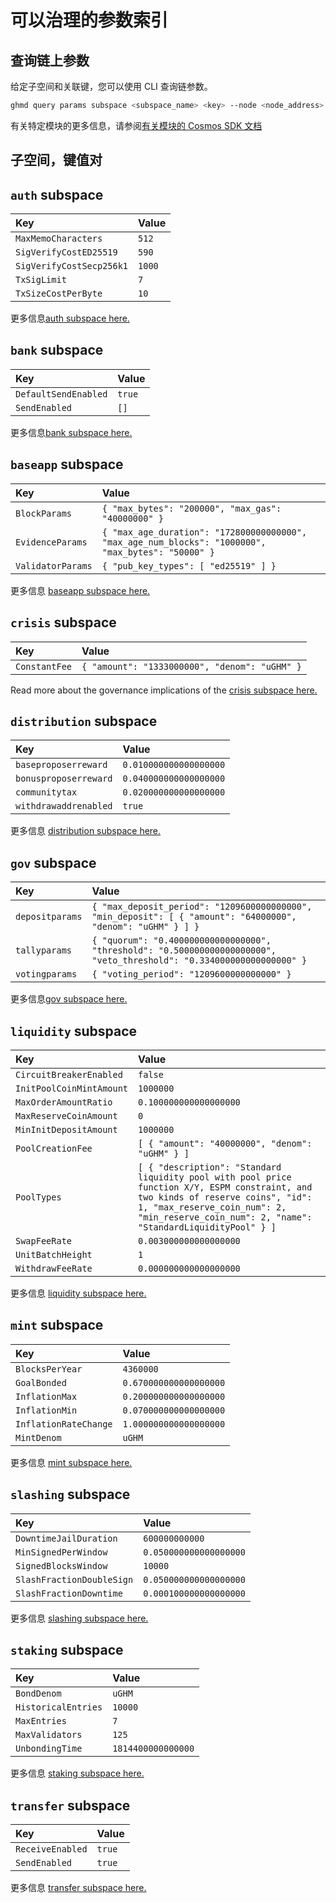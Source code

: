 # 可以治理的参数索引

## 查询链上参数

给定子空间和关联键，您可以使用 CLI 查询链参数。

```bash
ghmd query params subspace <subspace_name> <key> --node <node_address> --chain-id <chain_id>

```

有关特定模块的更多信息，请参阅[有关模块的 Cosmos SDK 文档](https://docs.cosmos.network/main/)

## 子空间，键值对

## `auth` subspace

| Key                      | Value  |
| :----------------------- | :----- |
| `MaxMemoCharacters`      | `512`  |
| `SigVerifyCostED25519`   | `590`  |
| `SigVerifyCostSecp256k1` | `1000` |
| `TxSigLimit`             | `7`    |
| `TxSizeCostPerByte`      | `10`   |

更多信息[auth subspace here.](https://hub.cosmos.network/main/governance/params-change/auth.html)

## `bank` subspace

| Key                  | Value  |
| :------------------- | :----- |
| `DefaultSendEnabled` | `true` |
| `SendEnabled`        | `[]`   |

更多信息[bank subspace here.](https://hub.cosmos.network/main/governance/params-change/bank.html)

## `baseapp` subspace

| Key               | Value                                                        |
| :---------------- | :----------------------------------------------------------- |
| `BlockParams`     | `{ "max_bytes": "200000", "max_gas": "40000000" }`           |
| `EvidenceParams`  | `{ "max_age_duration": "172800000000000", "max_age_num_blocks": "1000000", "max_bytes": "50000" }` |
| `ValidatorParams` | `{ "pub_key_types": [ "ed25519" ] }`                         |

更多信息 [baseapp subspace here.](https://hub.cosmos.network/main/governance/params-change/baseapp.html)

## `crisis` subspace

| Key           | Value                                         |
| :------------ | :-------------------------------------------- |
| `ConstantFee` | `{ "amount": "1333000000", "denom": "uGHM" }` |

Read more about the governance implications of the [crisis subspace here.](https://hub.cosmos.network/main/governance/params-change/crisis.html)

## `distribution` subspace

| Key                   | Value                  |
| :-------------------- | :--------------------- |
| `baseproposerreward`  | `0.010000000000000000` |
| `bonusproposerreward` | `0.040000000000000000` |
| `communitytax`        | `0.020000000000000000` |
| `withdrawaddrenabled` | `true`                 |

更多信息 [distribution subspace here.](https://hub.cosmos.network/main/governance/params-change/distribution.html)

## `gov` subspace

| Key             | Value                                                        |
| :-------------- | :----------------------------------------------------------- |
| `depositparams` | `{ "max_deposit_period": "1209600000000000", "min_deposit": [ { "amount": "64000000", "denom": "uGHM" } ] }` |
| `tallyparams`   | `{ "quorum": "0.400000000000000000", "threshold": "0.500000000000000000", "veto_threshold": "0.334000000000000000" }` |
| `votingparams`  | `{ "voting_period": "1209600000000000" }`                    |

更多信息[gov subspace here.](https://hub.cosmos.network/main/governance/params-change/gov.html)

## `liquidity` subspace

| Key                      | Value                                                        |
| :----------------------- | :----------------------------------------------------------- |
| `CircuitBreakerEnabled`  | `false`                                                      |
| `InitPoolCoinMintAmount` | `1000000`                                                    |
| `MaxOrderAmountRatio`    | `0.100000000000000000`                                       |
| `MaxReserveCoinAmount`   | `0`                                                          |
| `MinInitDepositAmount`   | `1000000`                                                    |
| `PoolCreationFee`        | `[ { "amount": "40000000", "denom": "uGHM" } ]`              |
| `PoolTypes`              | `[ { "description": "Standard liquidity pool with pool price function X/Y, ESPM constraint, and two kinds of reserve coins", "id": 1, "max_reserve_coin_num": 2, "min_reserve_coin_num": 2, "name": "StandardLiquidityPool" } ]` |
| `SwapFeeRate`            | `0.003000000000000000`                                       |
| `UnitBatchHeight`        | `1`                                                          |
| `WithdrawFeeRate`        | `0.000000000000000000`                                       |

更多信息 [liquidity subspace here.](https://hub.cosmos.network/main/governance/params-change/liquidity.html)

## `mint` subspace

| Key                   | Value                  |
| :-------------------- | :--------------------- |
| `BlocksPerYear`       | `4360000`              |
| `GoalBonded`          | `0.670000000000000000` |
| `InflationMax`        | `0.200000000000000000` |
| `InflationMin`        | `0.070000000000000000` |
| `InflationRateChange` | `1.000000000000000000` |
| `MintDenom`           | `uGHM`                 |

更多信息 [mint subspace here.](https://hub.cosmos.network/main/governance/params-change/mint.html)

## `slashing` subspace

| Key                       | Value                  |
| :------------------------ | :--------------------- |
| `DowntimeJailDuration`    | `600000000000`         |
| `MinSignedPerWindow`      | `0.050000000000000000` |
| `SignedBlocksWindow`      | `10000`                |
| `SlashFractionDoubleSign` | `0.050000000000000000` |
| `SlashFractionDowntime`   | `0.000100000000000000` |

更多信息 [slashing subspace here.](https://hub.cosmos.network/main/governance/params-change/slashing.html)

## `staking` subspace

| Key                 | Value              |
| :------------------ | :----------------- |
| `BondDenom`         | `uGHM`             |
| `HistoricalEntries` | `10000`            |
| `MaxEntries`        | `7`                |
| `MaxValidators`     | `125`              |
| `UnbondingTime`     | `1814400000000000` |

更多信息 [staking subspace here.](https://hub.cosmos.network/main/governance/params-change/staking.html)

## `transfer` subspace

| Key              | Value  |
| :--------------- | :----- |
| `ReceiveEnabled` | `true` |
| `SendEnabled`    | `true` |

更多信息 [transfer subspace here.](https://hub.cosmos.network/main/governance/params-change/transfer.html)